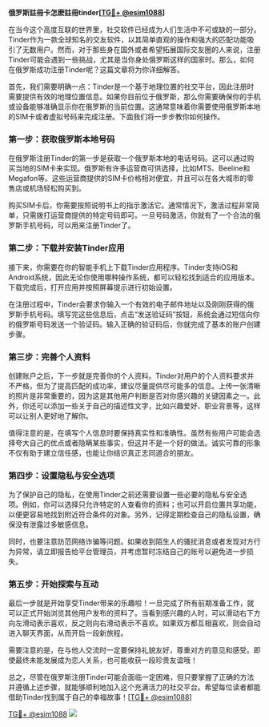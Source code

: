**俄罗斯註冊卡怎麽註冊tinder[[TG💪+ @esim1088](https://t.me/s/esim1088)]**

在当今这个高度互联的世界里，社交软件已经成为人们生活中不可或缺的一部分。Tinder作为一款全球知名的交友软件，以其简单直观的操作和强大的匹配功能吸引了无数用户。然而，对于那些身在国外或者希望拓展国际交友圈的人来说，注册Tinder可能会遇到一些挑战，尤其是当你身处俄罗斯这样的国家时。那么，如何在俄罗斯成功注册Tinder呢？这篇文章将为你详细解答。

首先，我们需要明确一点：Tinder是一个基于地理位置的社交平台，因此注册时需要提供有效的地理位置信息。如果你目前位于俄罗斯，那么你需要确保你的手机或设备能够准确显示你在俄罗斯的当前位置。这通常意味着你需要使用俄罗斯本地的SIM卡或者虚拟号码来完成注册。下面我们将一步步教你如何操作。

### 第一步：获取俄罗斯本地号码

在俄罗斯注册Tinder的第一步是获取一个俄罗斯本地的电话号码。这可以通过购买当地的SIM卡来实现。俄罗斯有许多运营商可供选择，比如MTS、Beeline和Megafon等。这些运营商提供的SIM卡价格相对便宜，并且可以在各大城市的零售店或机场轻松购买到。

购买SIM卡后，你需要按照说明书上的指示激活它。通常情况下，激活过程非常简单，只需拨打运营商提供的特定号码即可。一旦号码激活，你就有了一个合法的俄罗斯手机号码，可以用来注册Tinder了。

### 第二步：下载并安装Tinder应用

接下来，你需要在你的智能手机上下载Tinder应用程序。Tinder支持iOS和Android系统，因此无论你使用哪种操作系统，都可以轻松找到适合的应用版本。下载完成后，打开应用并按照屏幕提示进行初始设置。

在注册过程中，Tinder会要求你输入一个有效的电子邮件地址以及刚刚获得的俄罗斯手机号码。填写完这些信息后，点击“发送验证码”按钮，系统会通过短信向你的俄罗斯号码发送一个验证码。输入正确的验证码后，你就完成了基本的账户创建步骤。

### 第三步：完善个人资料

创建账户之后，下一步就是完善你的个人资料。Tinder对用户的个人资料要求并不严格，但为了提高匹配的成功率，建议尽量提供尽可能多的信息。上传一张清晰的照片是非常重要的，因为这是其他用户判断是否对你感兴趣的关键因素之一。此外，你还可以添加一些关于自己的描述性文字，比如兴趣爱好、职业背景等，这样可以让别人更好地了解你。

值得注意的是，在填写个人信息时要保持真实性和准确性。虽然有些用户可能会选择夸大自己的优点或者隐瞒某些事实，但这并不是一个好的做法。诚实可靠的形象不仅有助于建立信任感，也能让你结识真正志同道合的朋友。

### 第四步：设置隐私与安全选项

为了保护自己的隐私，在使用Tinder之前还需要设置一些必要的隐私与安全选项。例如，你可以选择只允许特定的人查看你的资料；也可以开启位置共享功能，以便更容易地找到附近符合条件的对象。另外，记得定期检查自己的隐私设置，确保没有泄露过多敏感信息。

同时，也要注意防范网络诈骗等问题。如果收到陌生人的骚扰消息或者发现对方行为异常，请立即报告给平台管理员，并考虑暂时冻结自己的账号以避免进一步损失。

### 第五步：开始探索与互动

最后一步就是开始享受Tinder带来的乐趣啦！一旦完成了所有前期准备工作，就可以正式开始浏览其他用户发布的资料了。当看到感兴趣的人时，可以滑动右下方向左滑动表示喜欢，反之则向右滑动表示不喜欢。如果双方都互相喜欢，则会自动进入聊天界面，从而开启一段新旅程。

需要注意的是，在与他人交流时一定要保持礼貌友好，尊重对方的意见和感受。即使最终未能发展成为恋人关系，也可能收获一段珍贵友谊哦！

总之，尽管在俄罗斯注册Tinder可能会面临一定困难，但只要掌握了正确的方法并遵循上述步骤，就能够顺利地加入这个充满活力的社交平台。希望每位读者都能借助Tinder找到属于自己的幸福故事！[[TG💪+ @esim1088](https://t.me/s/esim1088)]

[TG💪+ @esim1088](https://t.me/s/esim1088) ![](https://i.postimg.cc/4NQfJmqS/Snipaste-2025-05-13-00-14-12.png)